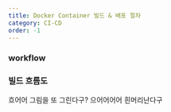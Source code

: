 ```yaml
---
title: Docker Container 빌드 & 배포 절차
category: CI-CD
order: -1
---
```


### workflow


### 빌드 흐름도
흐어어 그림을 또 그린다구? 으어어어어 흰머리난다구